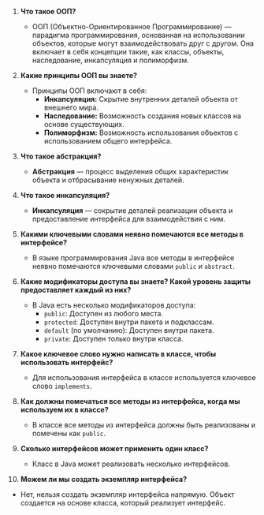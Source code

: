 1. **Что такое ООП?**
   - ООП (Объектно-Ориентированное Программирование) — парадигма программирования, основанная на использовании объектов, которые могут взаимодействовать друг с другом. Она включает в себя концепции такие, как классы, объекты, наследование, инкапсуляция и полиморфизм.

2. **Какие принципы ООП вы знаете?**
   - Принципы ООП включают в себя:
      - **Инкапсуляция:** Скрытие внутренних деталей объекта от внешнего мира.
      - **Наследование:** Возможность создания новых классов на основе существующих.
      - **Полиморфизм:** Возможность использования объектов с использованием общего интерфейса.

3. **Что такое абстракция?**
   - **Абстракция** — процесс выделения общих характеристик объекта и отбрасывание ненужных деталей.

4. **Что такое инкапсуляция?**
   - **Инкапсуляция** — сокрытие деталей реализации объекта и предоставление интерфейса для взаимодействия с ним.

5. **Какими ключевыми словами неявно помечаются все методы в интерфейсе?**
   - В языке программирования Java все методы в интерфейсе неявно помечаются ключевыми словами `public` и `abstract`.

6. **Какие модификаторы доступа вы знаете? Какой уровень защиты предоставляет каждый из них?**
   - В Java есть несколько модификаторов доступа:
      - `public`: Доступен из любого места.
      - `protected`: Доступен внутри пакета и подклассам.
      - `default` (по умолчанию): Доступен внутри пакета.
      - `private`: Доступен только внутри класса.

7. **Какое ключевое слово нужно написать в классе, чтобы использовать интерфейс?**
   - Для использования интерфейса в классе используется ключевое слово `implements`.

8. **Как должны помечаться все методы из интерфейса, когда мы используем их в классе?**
   - В классе все методы из интерфейса должны быть реализованы и помечены как `public`.

9. **Сколько интерфейсов может применить один класс?**
   - Класс в Java может реализовать несколько интерфейсов.

10. **Можем ли мы создать экземпляр интерфейса?**
   - Нет, нельзя создать экземпляр интерфейса напрямую. Объект создается на основе класса, который реализует интерфейс.